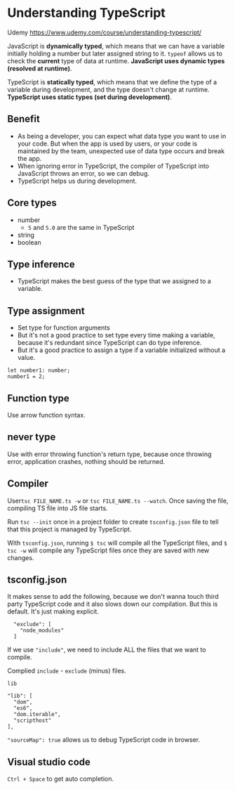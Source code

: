 # Understanding TypeScript

Udemy https://www.udemy.com/course/understanding-typescript/

JavaScript is **dynamically typed**, which means that we can have a variable initially holding a number but later assigned string to it. `typeof` allows us to check the **current** type of data at runtime. **JavaScript uses dynamic types (resolved at runtime)**.

TypeScript is **statically typed**, which means that we define the type of a variable during development, and the type doesn't change at runtime. **TypeScript uses static types (set during development)**.

## Benefit

- As being a developer, you can expect what data type you want to use in your code. But when the app is used by users, or your code is maintained by the team, unexpected use of data type occurs and break the app.
- When ignoring error in TypeScript, the compiler of TypeScript into JavaScript throws an error, so we can debug.
- TypeScript helps us during development.

## Core types

- number
  - `5` and `5.0` are the same in TypeScript
- string
- boolean

## Type inference

- TypeScript makes the best guess of the type that we assigned to a variable.

## Type assignment

- Set type for function arguments
- But it's not a good practice to set type every time making a variable, because it's redundant since TypeScript can do type inference.
- But it's a good practice to assign a type if a variable initialized without a value.

```
let number1: number;
number1 = 2;
```

## Function type

Use arrow function syntax.

## never type

Use with error throwing function's return type, because once throwing error, application crashes, nothing should be returned.

## Compiler

User`tsc FILE_NAME.ts -w` or `tsc FILE_NAME.ts --watch`. Once saving the file, compiling TS file into JS file starts.

Run `tsc --init` once in a project folder to create `tsconfig.json` file to tell that this project is managed by TypeScript.

With `tsconfig.json`, running `$ tsc` will compile all the TypeScript files, and `$ tsc -w` will compile any TypeScript files once they are saved with new changes.

## tsconfig.json

It makes sense to add the following, because we don't wanna touch third party TypeScript code and it also slows down our compilation. But this is default. It's just making explicit.

```
  "exclude": [
    "node_modules"
  ]
```

If we use `"include"`, we need to include ALL the files that we want to compile.

Complied `include` - `exclude` (minus) files.

`lib`

```
"lib": [
  "dom",
  "es6",
  "dom.iterable",
  "scripthost"
],  
```

`"sourceMap": true` allows us to debug TypeScript code in browser.

## Visual studio code

`Ctrl + Space` to get auto completion.


